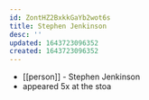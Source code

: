 ```yaml
---
id: ZontHZ2BxkkGaYb2wot6s
title: Stephen Jenkinson
desc: ''
updated: 1643723096352
created: 1643723096352
---
```



- [[person]] - Stephen Jenkinson
- appeared 5x at the stoa
